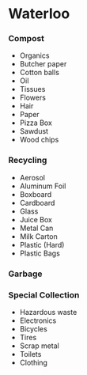 # Waterloo

### Compost
- Organics
- Butcher paper
- Cotton balls
- Oil
- Tissues
- Flowers
- Hair
- Paper
- Pizza Box
- Sawdust
- Wood chips

### Recycling
- Aerosol
- Aluminum Foil
- Boxboard
- Cardboard
- Glass
- Juice Box
- Metal Can
- Milk Carton
- Plastic (Hard)
- Plastic Bags

### Garbage


### Special Collection
- Hazardous waste
- Electronics
- Bicycles
- Tires
- Scrap metal
- Toilets
- Clothing


